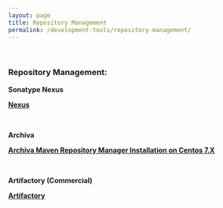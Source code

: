 ```yaml
---
layout: page
title: Repository Management
permalink: /development-tools/repository-management/
---
```


<br/>

### Repository Management:


**Sonatype Nexus**

<strong><a href="/development-tools/repository-management/nexus/">Nexus</a></strong>


<br/>

**Archiva**

<strong><a href="/development-tools/repository-management/archiva/installation/">Archiva Maven Repository Manager Installation on Centos 7.X</a></strong>


<br/>

**Artifactory (Commercial)**

<strong><a href="https://www.jfrog.com/blog/fronting-oracle-maven-repository-artifactory/" rel="nofollow">Artifactory</a></strong>
